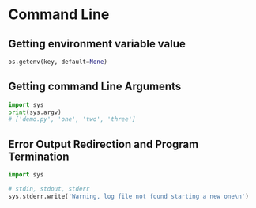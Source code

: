 # Command Line

## Getting environment variable value

```py
os.getenv(key, default=None)
```


## Getting command Line Arguments

```py
import sys
print(sys.argv)
# ['demo.py', 'one', 'two', 'three']
```


## Error Output Redirection and Program Termination

```py
import sys

# stdin, stdout, stderr
sys.stderr.write('Warning, log file not found starting a new one\n')
```
